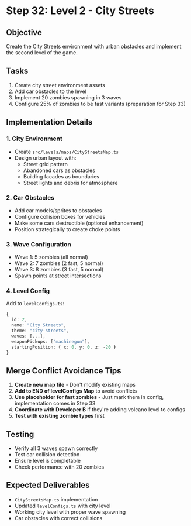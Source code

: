 # Step 32: Level 2 - City Streets

## Objective
Create the City Streets environment with urban obstacles and implement the second level of the game.

## Tasks
1. Create city street environment assets
2. Add car obstacles to the level
3. Implement 20 zombies spawning in 3 waves
4. Configure 25% of zombies to be fast variants (preparation for Step 33)

## Implementation Details

### 1. City Environment
- Create `src/levels/maps/CityStreetsMap.ts`
- Design urban layout with:
  - Street grid pattern
  - Abandoned cars as obstacles
  - Building facades as boundaries
  - Street lights and debris for atmosphere

### 2. Car Obstacles
- Add car models/sprites to obstacles
- Configure collision boxes for vehicles
- Make some cars destructible (optional enhancement)
- Position strategically to create choke points

### 3. Wave Configuration
- Wave 1: 5 zombies (all normal)
- Wave 2: 7 zombies (2 fast, 5 normal) 
- Wave 3: 8 zombies (3 fast, 5 normal)
- Spawn points at street intersections

### 4. Level Config
Add to `levelConfigs.ts`:
```typescript
{
  id: 2,
  name: "City Streets",
  theme: "city-streets",
  waves: [...],
  weaponPickups: ["machinegun"],
  startingPosition: { x: 0, y: 0, z: -20 }
}
```

## Merge Conflict Avoidance Tips
1. **Create new map file** - Don't modify existing maps
2. **Add to END of levelConfigs Map** to avoid conflicts
3. **Use placeholder for fast zombies** - Just mark them in config, implementation comes in Step 33
4. **Coordinate with Developer B** if they're adding volcano level to configs
5. **Test with existing zombie types** first

## Testing
- Verify all 3 waves spawn correctly
- Test car collision detection
- Ensure level is completable
- Check performance with 20 zombies

## Expected Deliverables
- `CityStreetsMap.ts` implementation
- Updated `levelConfigs.ts` with city level
- Working city level with proper wave spawning
- Car obstacles with correct collisions
